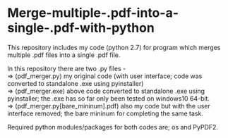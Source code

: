 # Merge-multiple-.pdf-into-a-single-.pdf-with-python  

This repository includes my code (python 2.7) for program which merges multiple .pdf files into a single .pdf file.  

In this repository there are two .py files -  
=> (pdf_merger.py) my original code (with user interface; code was converted to standalone .exe using pyinstaller)  <br />
=> (pdf_merger.exe) above code converted to standalone .exe using pyinstaller; the .exe has so far only been tested on windows10 64-bit.<br />
=> (pdf_merger.py[bare_mininum].pdf) also my code but with the user interface removed; the bare mininum for completing the same task.<br /> 


Required python modules/packages for both codes are; os and PyPDF2.
